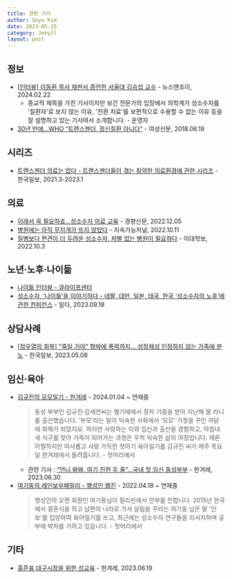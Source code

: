 ```yaml
---
title: 관련 기사
author: Soyu Kim
date: 2023-05-15
category: Jekyll
layout: post
---
```


정보
-----

* [[인터뷰] 이동환 목사 재판서 증언한 서울대 김승섭 교수](https://www.newsnjoy.or.kr/news/articleView.html?idxno=306099) - 뉴스앤조이, 2024.02.22
  * 종교적 제목을 가진 기사이지만 보건 전문가의 입장에서 의학계가 성소수자를 '질환자'로 보지 않는 이유, '전환 치료'를 보편적으로 수용할 수 없는 이유 등을 잘 설명하고 있는 기사여서 소개합니다. - 운영자
* [30년 만에…WHO “트랜스젠더, 정신질환 아니다”](https://www.womennews.co.kr/news/articleView.html?idxno=142782) - 여성신문, 2018.06.19

시리즈
-------------

* [트랜스젠더 의료는 없다 - 트랜스젠더들이 겪는 취약한 의료환경에 관한 시리즈](https://hankookilbo.com/Collect/2273) - 한국일보, 2021.3-2023.1

의료
-------------

* [이래서 꼭 필요하죠…성소수자 의료 교육](https://www.khan.co.kr/national/gender/article/202212052134005) - 경향신문, 2022.12.05 
* [병원에는 아직 무지개가 뜨지 않았다](http://m.sjournal.kr/news/articleView.html?idxno=4855) - 지속가능저널, 2022.10.11
* [질병보다 편견이 더 두려운 성소수자, 차별 없는 병원이 필요하다](https://inews.ewha.ac.kr/news/articleView.html?idxno=70472) - 이대학보, 2022.10.3

노년·노후·나이듦
-------------

* [나이듦 인터뷰 - 큐라이프센터](https://qlifecenter.campaignus.me/interview)
* [성소수자, ‘나이듦’을 이야기하다 - 네팔, 대만, 일본, 태국, 한국 ‘성소수자의 노후’에 관한 컨퍼런스](https://www.ildaro.com/9725) - 일다, 2023.09.18

상담사례
-------------

* [[정우열의 회복] "죽일 거야" 협박에 폭력까지... 성정체성 인정하지 않는 가족에 분노](https://www.hankookilbo.com/News/Read/A2023050310380004627) - 한국일보, 2023.05.08

임신·육아
-------------

* [김규진의 모모일기 - 한겨레](https://www.hani.co.kr/arti/SERIES/3124) - 2024.01.04 ~ 연재중
  > 동성 부부인 김규진·김세연씨는 벨기에에서 정자 기증을 받아 지난해 딸 라니를 출산했습니다. ‘부모’라는 말이 익숙한 사회에서 ‘모모’ 가정을 꾸린 까닭에 화제가 되었지요. 하지만 사랑하는 이와 임신과 출산을 경험하고, 마침내 새 식구를 맞아 가족이 되어가는 과정은 무척 익숙한 삶의 여정입니다. 때론 아찔하지만 따사롭고 사랑 가득한 첫아기 육아일기를 김규진 씨가 매주 목요일 한겨레에서 들려줍니다. - 첫머리에서
  * 관련 기사 : [“언니 봐봐, 여기 진한 두 줄”…국내 첫 임신 동성부부](https://www.hani.co.kr/arti/society/women/1098152.html) - 한겨레, 2023.06.30
* [여기동의 레인보우패밀리 - 행성인 웹진](https://lgbtpride.tistory.com/category/%ED%9A%8C%EC%9B%90%20%EC%9D%B4%EC%95%BC%EA%B8%B0/%EC%97%AC%EA%B8%B0%EB%8F%99%EC%9D%98%20%EB%A0%88%EC%9D%B8%EB%B3%B4%EC%9A%B0%ED%8C%A8%EB%B0%80%EB%A6%AC) - 2022.04.18 ~ 연재중
  > 행성인의 오랜 회원인 여기동님이 필리핀에서 안부를 전합니다. 2015년 한국에서 결혼식을 하고 남편의 나라로 가서 살림을 꾸리는 여기동 님은 딸 '인보'를 입양하여 육아일기를 쓰고, 최근에는 성소수자 연구들을 리서치하며 공부에 박차를 가하고 있습니다. - 첫머리에서

기타
----

* [홍준표 대구시장을 위한 성교육](https://www.hani.co.kr/arti/opinion/column/1096544.html) - 한겨레, 2023.06.19
